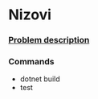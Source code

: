 # Nizovi

### [Problem description](https://open.kattis.com/problems/nizovi)

### Commands
- dotnet build
- test
